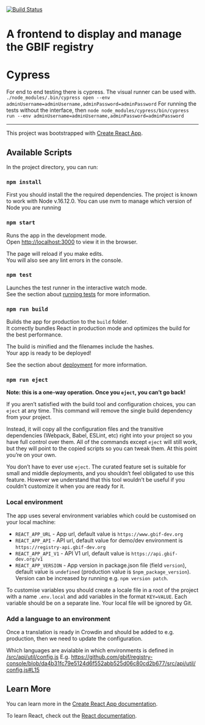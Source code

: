 [![Build Status](https://travis-ci.org/gbif/registry-console.svg?branch=bug-fix)](https://travis-ci.org/gbif/registry-console)

# A frontend to display and manage the GBIF registry

# Cypress
For end to end testing there is cypress. The visual runner can be used with.
`./node_modules/.bin/cypress open --env adminUsername=adminUsername,adminPassword=adminPassword`
For running the tests without the interface, then `node node_modules/cypress/bin/cypress run --env adminUsername=adminUsername,adminPassword=adminPassword`

----------

This project was bootstrapped with [Create React App](https://github.com/facebook/create-react-app).

## Available Scripts

In the project directory, you can run:

### `npm install`

First you should install the the required dependencies. The project is known to work with Node v.16.12.0. You can use nvm to manage which version of Node you are running

### `npm start`

Runs the app in the development mode.<br>
Open [http://localhost:3000](http://localhost:3000) to view it in the browser.

The page will reload if you make edits.<br>
You will also see any lint errors in the console.

### `npm test`

Launches the test runner in the interactive watch mode.<br>
See the section about [running tests](https://facebook.github.io/create-react-app/docs/running-tests) for more information.

### `npm run build`

Builds the app for production to the `build` folder.<br>
It correctly bundles React in production mode and optimizes the build for the best performance.

The build is minified and the filenames include the hashes.<br>
Your app is ready to be deployed!

See the section about [deployment](https://facebook.github.io/create-react-app/docs/deployment) for more information.

### `npm run eject`

**Note: this is a one-way operation. Once you `eject`, you can’t go back!**

If you aren’t satisfied with the build tool and configuration choices, you can `eject` at any time. This command will remove the single build dependency from your project.

Instead, it will copy all the configuration files and the transitive dependencies (Webpack, Babel, ESLint, etc) right into your project so you have full control over them. All of the commands except `eject` will still work, but they will point to the copied scripts so you can tweak them. At this point you’re on your own.

You don’t have to ever use `eject`. The curated feature set is suitable for small and middle deployments, and you shouldn’t feel obligated to use this feature. However we understand that this tool wouldn’t be useful if you couldn’t customize it when you are ready for it.

### Local environment
The app uses several environment variables which could be customised on your local machine:
* `REACT_APP_URL` - App url, default value is `https://www.gbif-dev.org`
* `REACT_APP_API` - API url, default value for demo/dev environment is `https://registry-api.gbif-dev.org`
* `REACT_APP_API_V1` - API V1 url, default value is `https://api.gbif-dev.org/v1`
* `REACT_APP_VERSION` - App version in package.json file (field `version`), default value is `undefined` (production value is `$npm_package_version`). Version can be increased by running e.g. `npm version patch`.

To customise variables you should create a locale file in a root of the project with a name `.env.local` and add variables in the format `KEY=VALUE`. 
Each variable should be on a separate line.
Your local file will be ignored by Git.

### Add a language to an environment
Once a translation is ready in Crowdin and should be added to e.g. production, then we need to update the configuration.

Which languages are avialable in which environments is defined in [/src/api/util/config.js](https://github.com/gbif/registry-console/blob/master/src/api/util/config.js#L15)
E.g. https://github.com/gbif/registry-console/blob/da4b31fc79e5124d6f552abb525d06c80cd2b677/src/api/util/config.js#L15

## Learn More

You can learn more in the [Create React App documentation](https://facebook.github.io/create-react-app/docs/getting-started).

To learn React, check out the [React documentation](https://reactjs.org/).
